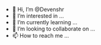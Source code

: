 - 👋 Hi, I’m @Devenshr
- 👀 I’m interested in ...
- 🌱 I’m currently learning ...
- 💞️ I’m looking to collaborate on ...
- 📫 How to reach me ...

<!---
Devenshr/Devenshr is a ✨ special ✨ repository because its `README.md` (this file) appears on your GitHub profile.
You can click the Preview link to take a look at your changes.
--->
